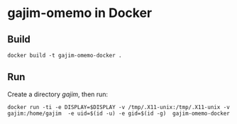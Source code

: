 # gajim-omemo in Docker

## Build

```
docker build -t gajim-omemo-docker .
```

## Run

Create a directory _gajim_, then run:

```
docker run -ti -e DISPLAY=$DISPLAY -v /tmp/.X11-unix:/tmp/.X11-unix -v gajim:/home/gajim  -e uid=$(id -u) -e gid=$(id -g)  gajim-omemo-docker
```
